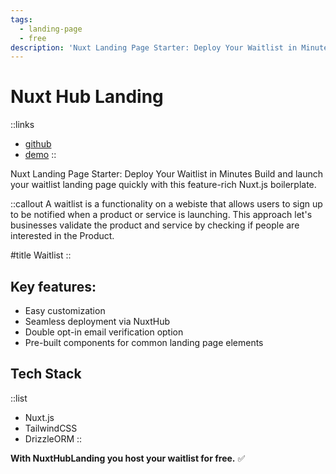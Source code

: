 ```yaml
---
tags:
  - landing-page
  - free
description: 'Nuxt Landing Page Starter: Deploy Your Waitlist in Minutes'
---
```


# Nuxt Hub Landing

::links
- [github](https://github.com/lowbits/nuxt-hub-landing)
- [demo](https://nuxt-hub-landing.nuxt.dev/)
::

Nuxt Landing Page Starter: Deploy Your Waitlist in Minutes
Build and launch your waitlist landing page quickly with this feature-rich Nuxt.js boilerplate.

::callout
A waitlist is a functionality on a webiste that allows users to sign up to be notified when a product or service is launching. This approach let's businesses validate the product and service by checking if people are interested in the Product.

#title
Waitlist
::

## Key features:

- Easy customization
- Seamless deployment via NuxtHub
- Double opt-in email verification option
- Pre-built components for common landing page elements

## Tech Stack

::list
- Nuxt.js
- TailwindCSS
- DrizzleORM
::

**With NuxtHubLanding you host your waitlist for free.** ✅

